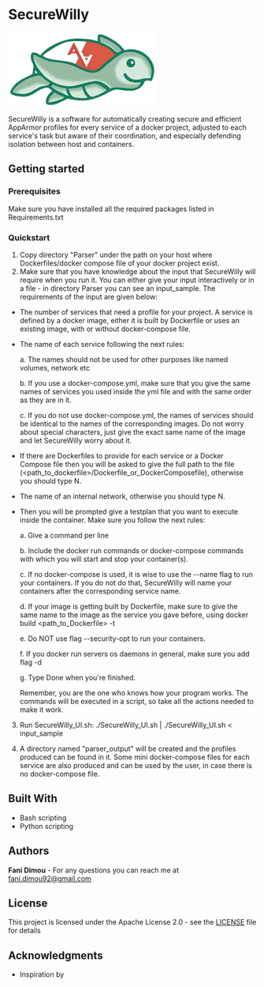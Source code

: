 # SecureWilly

![N|Solid](https://raw.githubusercontent.com/FaniD/SecureWilly/master/SecureWilly300px.png)

SecureWilly is a software for automatically creating secure and efficient AppArmor profiles for every service of a docker project, adjusted to each service's task but aware of their coordination, and especially defending isolation between host and containers.

## Getting started

### Prerequisites

Make sure you have installed all the required packages listed in Requirements.txt

### Quickstart
1. Copy directory "Parser" under the path on your host where Dockerfiles/docker compose file of your docker project exist.
2. Make sure that you have knowledge about the input that SecureWilly will require when you run it. You can either give your input interactively or in a file - in directory Parser you can see an input_sample. The requirements of the input are given below:

  * The number of services that need a profile for your project. A service is defined by a docker image, either it is built by Dockerfile or uses an existing image, with or without docker-compose file.
  
  * The name of each service following the next rules:
  
    a. The names should not be used for other purposes like named volumes, network etc
    
    b. If you use a docker-compose.yml, make sure that you give the same names of services you used inside the yml file and with the same order as they are in it.
    
    c. If you do not use docker-compose.yml, the names of services should be identical to the names of the corresponding images. Do not worry about special characters, just give the exact same name of the image and let SecureWilly worry about it.
    
  * If there are Dockerfiles to provide for each service or a Docker Compose file then you will be asked to give the full path to the file (<path_to_dockerfile>/Dockerfile_or_DockerComposefile), otherwise you should type N.
  
  * The name of an internal network, otherwise you should type N.
  
  * Then you will be prompted give a testplan that you want to execute inside the container. Make sure you follow the next rules:
  
    a. Give a command per line
    
    b. Include the docker run commands or docker-compose commands with which you will start and stop your container(s).
    
    c. If no docker-compose is used, it is wise to use the --name flag to run your containers. If you do not do that, SecureWilly will name your containers after the corresponding service name.
    
    d. If your image is getting built by Dockerfile, make sure to give the same name to the image as the service you gave before, using docker build <path_to_Dockerfile> -t <service>
    
    e. Do NOT use flag --security-opt to run your containers.
    
    f. If you docker run servers os daemons in general, make sure you add flag -d
    
    g. Type Done when you're finished.
    
    Remember, you are the one who knows how your program works. The commands will be executed in a script, so take all the actions needed to make it work.

3. Run SecureWilly_UI.sh: ./SecureWilly_UI.sh | ./SecureWilly_UI.sh < input_sample

4. A directory named "parser_output" will be created and the profiles produced can be found in it. Some mini docker-compose files for each service are also produced and can be used by the user, in case there is no docker-compose file.

## Built With

* Bash scripting
* Python scripting

## Authors

**Fani Dimou** - For any questions you can reach me at fani.dimou92@gmail.com

## License

This project is licensed under the Apache License 2.0 - see the [LICENSE](LICENSE) file for details

## Acknowledgments

* Inspiration by 
 
